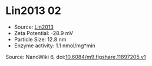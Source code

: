 <a name="material" />

# Lin2013 02
<script type="application/ld+json">
  {
    "@context": "https://schema.org/",
    "@type": "ChemicalSubstance",
    "@id": "https://egonw.github.io/nanowiki/nanowiki449.html#material",
    "http://purl.org/dc/terms/conformsTo":
      {
        "@type": "CreativeWork",
        "@id": "https://bioschemas.org/profiles/ChemicalSubstance/0.4-RELEASE/"
      },
    "identfier": "449",
    "name": "Lin2013 02",
    "url": "https://egonw.github.io/nanowiki/nanowiki449.html#material",
    "sameAs": "http://127.0.0.1/mediawiki/index.php/Special:URIResolver/Lin2013_02"
  }
</script>


* Source: [Lin2013](articleLin2013.md)
* Zeta Potential: -28.9 mV
* Particle Size: 12.8 nm
* Enzyme activity: 1.1 nmol/mg*min


Source: NanoWiki 6, doi:[10.6084/m9.figshare.11897205.v1](https://doi.org/10.6084/m9.figshare.11897205.v1)
